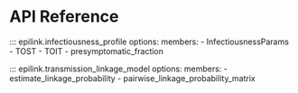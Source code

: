 # API Reference

::: epilink.infectiousness_profile
    options:
      members:
        - InfectiousnessParams
        - TOST
        - TOIT
        - presymptomatic_fraction

::: epilink.transmission_linkage_model
    options:
      members:
        - estimate_linkage_probability
        - pairwise_linkage_probability_matrix
